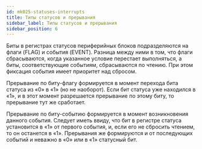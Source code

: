 ```yaml
---
id: mk025-statuses-interrupts
title: Типы статусов и прерывания
sidebar_label: Типы статусов и прерывания
sidebar_position: 6
---
```


Биты в регистрах статусов периферийных блоков подразделяются на флаги (FLAG) и события (EVENT). Разница между ними в том, что флаги сбрасываются, когда указанное условие перестает выполняться, а биты, соответствующие событиям, сбрасываются по чтению. При этом фиксация события имеет приоритет над сбросом.

Прерывание по биту-флагу формируется в момент перехода бита статуса из «0» в «1» (но не наоборот). Если бит статуса уже находился в «1», и в этот момент разрешается прерывание по этому биту, то прерывание тут же сработает.

Прерывание по биту-событию формируется в момент возникновения данного события. Следует иметь ввиду, что бит в регистре статуса установится в «1» от первого события, и, если его не сбросить чтением, то он останется в «1». Прерывания же формируются и от последующих событий и неважно в «0» или в «1» статусный бит.
